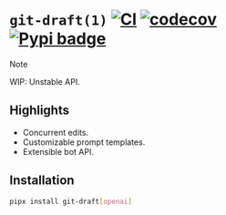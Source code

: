 # `git-draft(1)` [![CI](https://github.com/mtth/git-draft/actions/workflows/ci.yaml/badge.svg)](https://github.com/mtth/git-draft/actions/workflows/ci.yaml) [![codecov](https://codecov.io/gh/mtth/git-draft/graph/badge.svg?token=3OTKAI0FP6)](https://codecov.io/gh/mtth/git-draft) [![Pypi badge](https://badge.fury.io/py/git-draft.svg)](https://pypi.python.org/pypi/git-draft/)

> [!NOTE]
> WIP: Unstable API.


## Highlights

* Concurrent edits.
* Customizable prompt templates.
* Extensible bot API.


## Installation

```sh
pipx install git-draft[openai]
```
